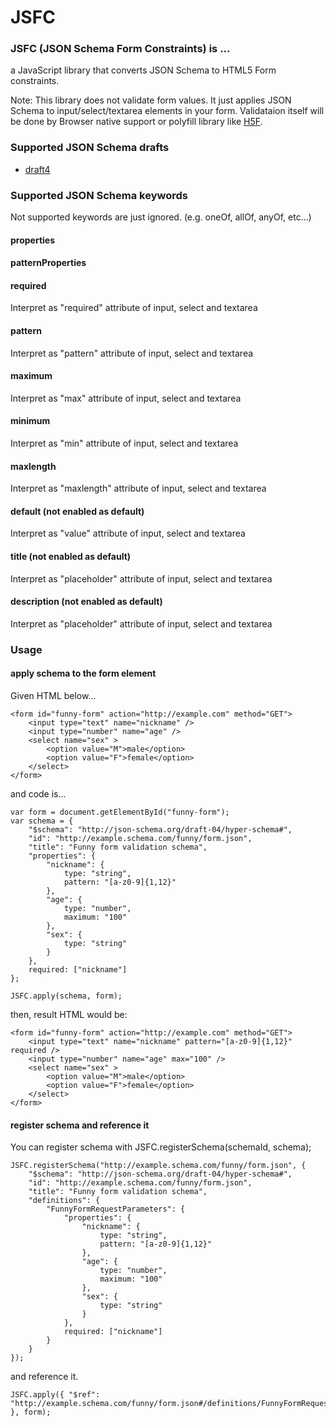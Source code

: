 JSFC
===

### JSFC (JSON Schema Form Constraints) is ...
a JavaScript library that converts JSON Schema to HTML5 Form constraints.

Note: This library does not validate form values. It just applies JSON Schema to input/select/textarea elements in your form. Validataion itself will be done by Browser native support or polyfill library like [H5F](https://github.com/ryanseddon/H5F).


### Supported JSON Schema drafts

- [draft4](http://tools.ietf.org/html/draft-zyp-json-schema-04)


### Supported JSON Schema keywords

Not supported keywords are just ignored. (e.g. oneOf, allOf, anyOf, etc...)

#### properties

#### patternProperties

#### required
Interpret as "required" attribute of input, select and textarea

#### pattern
Interpret as "pattern" attribute of input, select and textarea

#### maximum
Interpret as "max" attribute of input, select and textarea

#### minimum
Interpret as "min" attribute of input, select and textarea

#### maxlength
Interpret as "maxlength" attribute of input, select and textarea

#### default (not enabled as default)
Interpret as "value" attribute of input, select and textarea

#### title (not enabled as default)
Interpret as "placeholder" attribute of input, select and textarea

#### description (not enabled as default)
Interpret as "placeholder" attribute of input, select and textarea


### Usage

#### apply schema to the form element

Given HTML below...

```
<form id="funny-form" action="http://example.com" method="GET">
    <input type="text" name="nickname" />
    <input type="number" name="age" />
    <select name="sex" >
        <option value="M">male</option>
        <option value="F">female</option>
    </select>
</form>
```

and code is...

```
var form = document.getElementById("funny-form");
var schema = {
    "$schema": "http://json-schema.org/draft-04/hyper-schema#",
    "id": "http://example.schema.com/funny/form.json",
    "title": "Funny form validation schema",
    "properties": {
        "nickname": {
            type: "string",
            pattern: "[a-z0-9]{1,12}"
        },
        "age": {
            type: "number",
            maximum: "100"
        },
        "sex": {
            type: "string"
        }
    },
    required: ["nickname"]
};

JSFC.apply(schema, form);
```

then, result HTML would be:

```
<form id="funny-form" action="http://example.com" method="GET">
    <input type="text" name="nickname" pattern="[a-z0-9]{1,12}" required />
    <input type="number" name="age" max="100" />
    <select name="sex" >
        <option value="M">male</option>
        <option value="F">female</option>
    </select>
</form>
```

#### register schema and reference it

You can register schema with JSFC.registerSchema(schemaId, schema);

```
JSFC.registerSchema("http://example.schema.com/funny/form.json", {
    "$schema": "http://json-schema.org/draft-04/hyper-schema#",
    "id": "http://example.schema.com/funny/form.json",
    "title": "Funny form validation schema",
    "definitions": {
        "FunnyFormRequestParameters": {
            "properties": {
                "nickname": {
                    type: "string",
                    pattern: "[a-z0-9]{1,12}"
                },
                "age": {
                    type: "number",
                    maximum: "100"
                },
                "sex": {
                    type: "string"
                }
            },
            required: ["nickname"]
        }
    }
});
```

and reference it.

```
JSFC.apply({ "$ref": "http://example.schema.com/funny/form.json#/definitions/FunnyFormRequestParameters" }, form);
```
